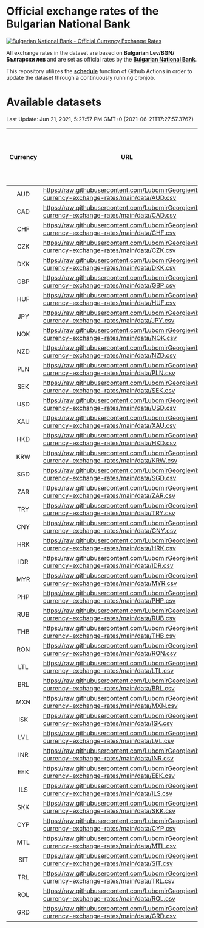 # Official exchange rates of the Bulgarian National Bank

[![Bulgarian National Bank - Official Currency Exchange Rates](https://github.com/LubomirGeorgiev/bnb-currency-exchange-rates/actions/workflows/update-rates.yml/badge.svg?branch=main)](https://github.com/LubomirGeorgiev/bnb-currency-exchange-rates/actions/workflows/update-rates.yml)

All exchange rates in the dataset are based on **Bulgarian Lev/BGN/Български лев** and are set as official rates by the [**Bulgarian National Bank**](https://www.bnb.bg/Statistics/StExternalSector/StExchangeRates/StERForeignCurrencies/index.htm?toLang=_EN).

This repository utilizes the [**schedule**](https://docs.github.com/en/actions/reference/events-that-trigger-workflows) function of Github Actions in order to update the dataset through a continuously running cronjob.

# Available datasets

<!-- START LINKS (DO NOT EVER FU*ING DELETE THIS COMMENT FOR THE LOVE OF YOUR LIFE!!! IF YOU ARE CURIOS HOW IT WORKS, YOU CAN HAVE A LOOK AT ./src/updateReadme.ts) -->

Last Update: Jun 21, 2021, 5:27:57 PM GMT+0 (2021-06-21T17:27:57.376Z)

| Currency | URL                                                                                             | Number of records | Number of missing days that were filled in |
| :------: | ----------------------------------------------------------------------------------------------- | :---------------: | :----------------------------------------: |
|   AUD    | https://raw.githubusercontent.com/LubomirGeorgiev/bnb-currency-exchange-rates/main/data/AUD.csv |       7807        |                    2410                    |
|   CAD    | https://raw.githubusercontent.com/LubomirGeorgiev/bnb-currency-exchange-rates/main/data/CAD.csv |       7807        |                    2410                    |
|   CHF    | https://raw.githubusercontent.com/LubomirGeorgiev/bnb-currency-exchange-rates/main/data/CHF.csv |       7807        |                    2410                    |
|   CZK    | https://raw.githubusercontent.com/LubomirGeorgiev/bnb-currency-exchange-rates/main/data/CZK.csv |       7807        |                    2410                    |
|   DKK    | https://raw.githubusercontent.com/LubomirGeorgiev/bnb-currency-exchange-rates/main/data/DKK.csv |       7807        |                    2410                    |
|   GBP    | https://raw.githubusercontent.com/LubomirGeorgiev/bnb-currency-exchange-rates/main/data/GBP.csv |       7807        |                    2410                    |
|   HUF    | https://raw.githubusercontent.com/LubomirGeorgiev/bnb-currency-exchange-rates/main/data/HUF.csv |       7807        |                    2410                    |
|   JPY    | https://raw.githubusercontent.com/LubomirGeorgiev/bnb-currency-exchange-rates/main/data/JPY.csv |       7807        |                    2410                    |
|   NOK    | https://raw.githubusercontent.com/LubomirGeorgiev/bnb-currency-exchange-rates/main/data/NOK.csv |       7807        |                    2410                    |
|   NZD    | https://raw.githubusercontent.com/LubomirGeorgiev/bnb-currency-exchange-rates/main/data/NZD.csv |       7807        |                    2410                    |
|   PLN    | https://raw.githubusercontent.com/LubomirGeorgiev/bnb-currency-exchange-rates/main/data/PLN.csv |       7807        |                    2410                    |
|   SEK    | https://raw.githubusercontent.com/LubomirGeorgiev/bnb-currency-exchange-rates/main/data/SEK.csv |       7807        |                    2410                    |
|   USD    | https://raw.githubusercontent.com/LubomirGeorgiev/bnb-currency-exchange-rates/main/data/USD.csv |       7807        |                    2410                    |
|   XAU    | https://raw.githubusercontent.com/LubomirGeorgiev/bnb-currency-exchange-rates/main/data/XAU.csv |       7807        |                    2412                    |
|   HKD    | https://raw.githubusercontent.com/LubomirGeorgiev/bnb-currency-exchange-rates/main/data/HKD.csv |       7507        |                    2321                    |
|   KRW    | https://raw.githubusercontent.com/LubomirGeorgiev/bnb-currency-exchange-rates/main/data/KRW.csv |       7507        |                    2321                    |
|   SGD    | https://raw.githubusercontent.com/LubomirGeorgiev/bnb-currency-exchange-rates/main/data/SGD.csv |       7507        |                    2321                    |
|   ZAR    | https://raw.githubusercontent.com/LubomirGeorgiev/bnb-currency-exchange-rates/main/data/ZAR.csv |       7507        |                    2321                    |
|   TRY    | https://raw.githubusercontent.com/LubomirGeorgiev/bnb-currency-exchange-rates/main/data/TRY.csv |       5987        |                    1849                    |
|   CNY    | https://raw.githubusercontent.com/LubomirGeorgiev/bnb-currency-exchange-rates/main/data/CNY.csv |       5869        |                    1815                    |
|   HRK    | https://raw.githubusercontent.com/LubomirGeorgiev/bnb-currency-exchange-rates/main/data/HRK.csv |       5869        |                    1815                    |
|   IDR    | https://raw.githubusercontent.com/LubomirGeorgiev/bnb-currency-exchange-rates/main/data/IDR.csv |       5869        |                    1815                    |
|   MYR    | https://raw.githubusercontent.com/LubomirGeorgiev/bnb-currency-exchange-rates/main/data/MYR.csv |       5869        |                    1815                    |
|   PHP    | https://raw.githubusercontent.com/LubomirGeorgiev/bnb-currency-exchange-rates/main/data/PHP.csv |       5869        |                    1815                    |
|   RUB    | https://raw.githubusercontent.com/LubomirGeorgiev/bnb-currency-exchange-rates/main/data/RUB.csv |       5869        |                    1815                    |
|   THB    | https://raw.githubusercontent.com/LubomirGeorgiev/bnb-currency-exchange-rates/main/data/THB.csv |       5869        |                    1815                    |
|   RON    | https://raw.githubusercontent.com/LubomirGeorgiev/bnb-currency-exchange-rates/main/data/RON.csv |       5810        |                    1797                    |
|   LTL    | https://raw.githubusercontent.com/LubomirGeorgiev/bnb-currency-exchange-rates/main/data/LTL.csv |       5150        |                    1579                    |
|   BRL    | https://raw.githubusercontent.com/LubomirGeorgiev/bnb-currency-exchange-rates/main/data/BRL.csv |       4899        |                    1518                    |
|   MXN    | https://raw.githubusercontent.com/LubomirGeorgiev/bnb-currency-exchange-rates/main/data/MXN.csv |       4899        |                    1518                    |
|   ISK    | https://raw.githubusercontent.com/LubomirGeorgiev/bnb-currency-exchange-rates/main/data/ISK.csv |       4807        |                    1488                    |
|   LVL    | https://raw.githubusercontent.com/LubomirGeorgiev/bnb-currency-exchange-rates/main/data/LVL.csv |       4787        |                    1467                    |
|   INR    | https://raw.githubusercontent.com/LubomirGeorgiev/bnb-currency-exchange-rates/main/data/INR.csv |       4535        |                    1407                    |
|   EEK    | https://raw.githubusercontent.com/LubomirGeorgiev/bnb-currency-exchange-rates/main/data/EEK.csv |       3995        |                    1221                    |
|   ILS    | https://raw.githubusercontent.com/LubomirGeorgiev/bnb-currency-exchange-rates/main/data/ILS.csv |       3809        |                    1186                    |
|   SKK    | https://raw.githubusercontent.com/LubomirGeorgiev/bnb-currency-exchange-rates/main/data/SKK.csv |       2967        |                    909                     |
|   CYP    | https://raw.githubusercontent.com/LubomirGeorgiev/bnb-currency-exchange-rates/main/data/CYP.csv |       2904        |                    888                     |
|   MTL    | https://raw.githubusercontent.com/LubomirGeorgiev/bnb-currency-exchange-rates/main/data/MTL.csv |       2604        |                    799                     |
|   SIT    | https://raw.githubusercontent.com/LubomirGeorgiev/bnb-currency-exchange-rates/main/data/SIT.csv |       2544        |                    780                     |
|   TRL    | https://raw.githubusercontent.com/LubomirGeorgiev/bnb-currency-exchange-rates/main/data/TRL.csv |       1818        |                    559                     |
|   ROL    | https://raw.githubusercontent.com/LubomirGeorgiev/bnb-currency-exchange-rates/main/data/ROL.csv |       1697        |                    524                     |
|   GRD    | https://raw.githubusercontent.com/LubomirGeorgiev/bnb-currency-exchange-rates/main/data/GRD.csv |        359        |                    107                     |

<!-- END LINKS (DO NOT EVER FU*ING DELETE THIS COMMENT FOR THE LOVE OF YOUR LIFE!!! IF YOU ARE CURIOS HOW IT WORKS, YOU CAN HAVE A LOOK AT ./src/updateReadme.ts) -->
